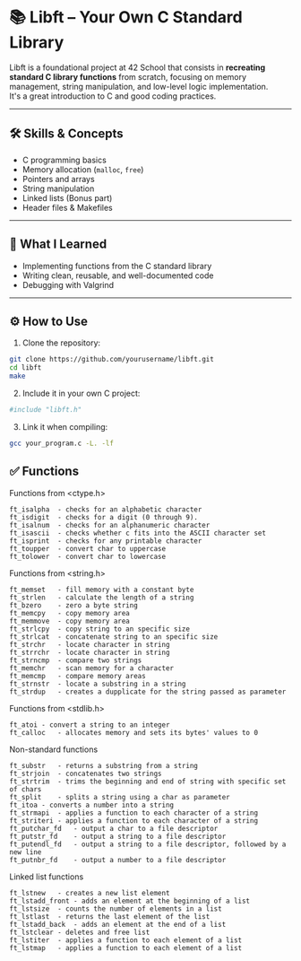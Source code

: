 # 📚 Libft – Your Own C Standard Library

Libft is a foundational project at 42 School that consists in **recreating standard C library functions** from scratch, focusing on memory management, string manipulation, and low-level logic implementation.  
It's a great introduction to C and good coding practices.

---

## 🛠️ Skills & Concepts

- C programming basics
- Memory allocation (`malloc`, `free`)
- Pointers and arrays
- String manipulation
- Linked lists (Bonus part)
- Header files & Makefiles

---

## 🧠 What I Learned

- Implementing functions from the C standard library
- Writing clean, reusable, and well-documented code
- Debugging with Valgrind

---

## ⚙️ How to Use

1. Clone the repository:

```bash
git clone https://github.com/yourusername/libft.git
cd libft
make
```

2. Include it in your own C project:

```bash
#include "libft.h"
```

3. Link it when compiling:

```bash
gcc your_program.c -L. -lf
```

## ✅ Functions

Functions from <ctype.h>

    ft_isalpha	- checks for an alphabetic character
    ft_isdigit	- checks for a digit (0 through 9).
    ft_isalnum	- checks for an alphanumeric character
    ft_isascii	- checks whether c fits into the ASCII character set
    ft_isprint	- checks for any printable character
    ft_toupper	- convert char to uppercase
    ft_tolower	- convert char to lowercase

Functions from <string.h>

    ft_memset	- fill memory with a constant byte
    ft_strlen	- calculate the length of a string
    ft_bzero	- zero a byte string
    ft_memcpy	- copy memory area
    ft_memmove	- copy memory area
    ft_strlcpy	- copy string to an specific size
    ft_strlcat	- concatenate string to an specific size
    ft_strchr	- locate character in string
    ft_strrchr	- locate character in string
    ft_strncmp	- compare two strings
    ft_memchr	- scan memory for a character
    ft_memcmp	- compare memory areas
    ft_strnstr	- locate a substring in a string
    ft_strdup	- creates a dupplicate for the string passed as parameter

Functions from <stdlib.h>

    ft_atoi	- convert a string to an integer
    ft_calloc	- allocates memory and sets its bytes' values to 0

Non-standard functions

    ft_substr	- returns a substring from a string
    ft_strjoin	- concatenates two strings
    ft_strtrim	- trims the beginning and end of string with specific set of chars
    ft_split	- splits a string using a char as parameter
    ft_itoa	- converts a number into a string
    ft_strmapi	- applies a function to each character of a string
    ft_striteri	- applies a function to each character of a string
    ft_putchar_fd	- output a char to a file descriptor
    ft_putstr_fd	- output a string to a file descriptor
    ft_putendl_fd	- output a string to a file descriptor, followed by a new line
    ft_putnbr_fd	- output a number to a file descriptor

Linked list functions

    ft_lstnew	- creates a new list element
    ft_lstadd_front	- adds an element at the beginning of a list
    ft_lstsize	- counts the number of elements in a list
    ft_lstlast	- returns the last element of the list
    ft_lstadd_back	- adds an element at the end of a list
    ft_lstclear	- deletes and free list
    ft_lstiter	- applies a function to each element of a list
    ft_lstmap	- applies a function to each element of a list
